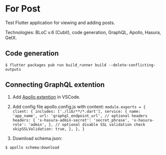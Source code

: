 # For Post

Test Flutter application for viewing and adding posts.

Technologies: BLoC v.6 (Cubit), code generation, GraphQL, Apollo, Hasura, GetX.

## Code generation
`$ flutter packages pub run build_runner build --delete-conflicting-outputs`

## Сonnecting GraphQL extention
1) Add [Apollo extention](https://marketplace.visualstudio.com/items?itemName=apollographql.vscode-apollo) in VSCode.

2) Add config file apollo.config.js with content:
`module.exports = {
  client: {
    includes: ['./lib/**/*.dart'],
    service: {
      name: 'app_name',
      url: 'graphgl_endpoint_url',
      // optional headers
      headers: {
        'x-hasura-admin-secret': 'secret_phrase',
        'x-hasura-role': 'admin',
      },
      // optional disable SSL validation check
      skipSSLValidation: true,
    },
  },
}`

3) Download schema.json:

`$ apollo schema:download`

